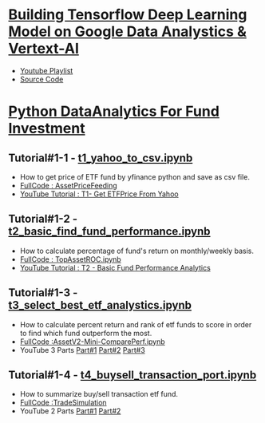 # [Building Tensorflow Deep Learning Model on Google Data Analystics & Vertext-AI](https://github.com/technqvi/MyYoutube-Demo/tree/main/google_data_ai)
*  [Youtube Playlist](https://www.youtube.com/playlist?list=PLIxgtZc_tZWNWPTeGPR5FGj_glwAOuoS7)
*  [Source Code](https://github.com/technqvi/MyYoutube-Demo/tree/main/google_data_ai)


# [Python DataAnalytics For Fund Investment](https://www.youtube.com/playlist?list=PLIxgtZc_tZWOS9sHx9ModQ0ESX_nXkKM6)
## Tutorial#1-1 - [t1_yahoo_to_csv.ipynb](https://github.com/technqvi/MyYoutube-Demo/blob/main/t1_yahoo_to_csv.ipynb "t1_yahoo_to_csv.ipynb")
* How to get price of ETF fund  by yfinance python and save as csv file. 
* [FullCode : AssetPriceFeeding](https://github.com/technqvi/AssetPriceFeeding)
* [YouTube Tutorial : T1- Get ETFPrice From Yahoo](https://www.youtube.com/watch?v=rQRYPvKOGlQ&t=414s)

## Tutorial#1-2 - [t2_basic_find_fund_performance.ipynb](https://github.com/technqvi/MyYoutube-Demo/blob/main/t2_basic_find_fund_performance.ipynb "t2_basic_find_fund_performance.ipynb")
* How to calculate percentage of fund's return on monthly/weekly basis. 
* [FullCode : TopAssetROC.ipynb](https://github.com/technqvi/FinQuant/blob/master/TopAssetROC.ipynb)
* [YouTube Tutorial : T2 - Basic Fund Performance Analytics](https://youtu.be/4ihef2jNbB0)

## Tutorial#1-3 - [t3_select_best_etf_analystics.ipynb](https://github.com/technqvi/MyYoutube-Demo/blob/main/t3_select_best_etf_analystics.ipynb "t3_select_best_etf_analystics.ipynb")
* How to calculate percent return and rank of etf funds to score in order to find which fund outperform the most. 
* [FullCode :AssetV2-Mini-ComparePerf.ipynb](https://github.com/technqvi/FinQuant/blob/master/AssetV2-Mini-ComparePerf.ipynb)
* YouTube 3 Parts [Part#1](https://www.youtube.com/watch?v=-dkrJsZ8VOs&list=PLIxgtZc_tZWOS9sHx9ModQ0ESX_nXkKM6&index=3)  [Part#2](https://www.youtube.com/watch?v=GVCXjIPKd2k&list=PLIxgtZc_tZWOS9sHx9ModQ0ESX_nXkKM6&index=4)
 [Part#3](https://www.youtube.com/watch?v=fJkIaC0UOG8&list=PLIxgtZc_tZWOS9sHx9ModQ0ESX_nXkKM6&index=5)


## Tutorial#1-4 - [t4_buysell_transaction_port.ipynb](https://github.com/technqvi/MyYoutube-Demo/blob/main/t4_buysell_transaction_port.ipynb "t4_buysell_transaction_port.ipynb")
* How to summarize buy/sell  transaction etf fund. 
* [FullCode :TradeSimulation](https://github.com/technqvi/FinQuant/tree/master/TradeSimulation)
* YouTube 2 Parts [Part#1](https://www.youtube.com/watch?v=nu0cIHiVhNs) [Part#2](https://www.youtube.com/watch?v=WiB4nJtNSJ4) 

